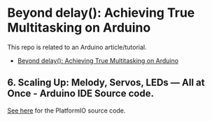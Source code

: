 # Beyond delay(): Achieving True Multitasking on Arduino

This repo is related to an Arduino article/tutorial.

* [Beyond delay(): Achieving True Multitasking on Arduino](https://bj-dehaan-solutions.com.au/articles/arduino/beyond-delay-achieving-true-multitasking-on-arduino)

## 6. Scaling Up: Melody, Servos, LEDs — All at Once - Arduino IDE Source code. 

[See here](https://github.com/Ben-BJD/Ardunio-PlatformIO-Wokwi-Beyond-Delay-05-Scaling-Up) for the PlatformIO source code.
